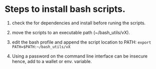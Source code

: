 # Steps to install bash scripts.


1. check the for dependencies and install before runing the scripts. 

2. move the scripts to an executable path (~/bash_utils/vX).

3. edit the bash profile and append the script location to PATH:
`export PATH=$PATH:~/bash_utils/vX`

4. Using a password on the command line interface can be insecure hence, add to a wallet or env. variable.

